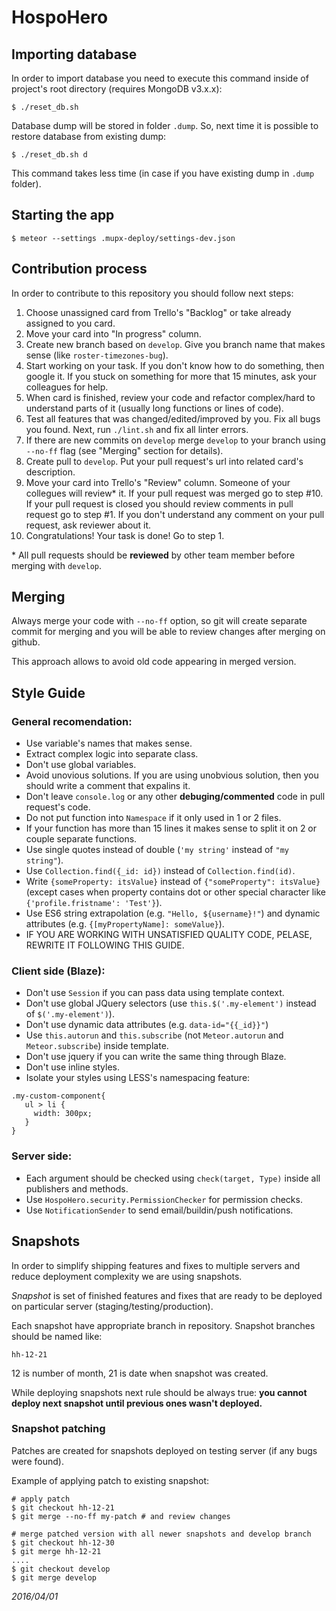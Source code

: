 # HospoHero

## Importing database

In order to import database you need to execute this command inside of project's root directory (requires MongoDB v3.x.x):

```
$ ./reset_db.sh
```

Database dump will be stored in folder `.dump`. So, next time it is possible to restore database from existing dump:

```
$ ./reset_db.sh d
```

This command takes less time (in case if you have existing dump in `.dump` folder).

## Starting the app

```
$ meteor --settings .mupx-deploy/settings-dev.json
```

## Contribution process

In order to contribute to this repository you should follow next steps:

1. Choose unassigned card from Trello's "Backlog" or take already assigned to you card.
2. Move your card into "In progress" column.
3. Create new branch based on `develop`. Give you branch name that makes sense (like `roster-timezones-bug`).
4. Start working on your task. If you don't know how to do something, then google it. If you stuck on something for more that 15 minutes, ask your colleagues for help. 
5. When card is finished, review your code and refactor complex/hard to understand parts of it (usually long functions or lines of code).
6. Test all features that was changed/edited/improved by you. Fix all bugs you found. Next, run `./lint.sh` and fix all linter errors.
7. If there are new commits on `develop` merge `develop` to your branch using `--no-ff` flag (see "Merging" section for details).
8. Create pull to `develop`. Put your pull request's url into related card's description.
9. Move your card into Trello's "Review" column. Someone of your collegues will review\* it. If your pull request was merged go to step #10. If your pull request is closed you should review comments in pull request go to step #1. If you don't understand any comment on your pull request, ask reviewer about it.
10. Congratulations! Your task is done! Go to step 1.

\* All pull requests should be __reviewed__ by other team member before merging with `develop`.


## Merging

Always merge your code with `--no-ff` option, so git will create separate commit for merging and you will be able to review changes after merging on github.

This approach allows to avoid old code appearing in merged version.


## Style Guide

### General recomendation: 

* Use variable's names that makes sense.
* Extract complex logic into separate class.
* Don't use global variables.
* Avoid unovious solutions. If you are using unobvious solution, then you should write a comment that expalins it.
* Don't leave `console.log` or any other __debuging/commented__ code in pull request's code.
* Do not put function into `Namespace` if it only used in 1 or 2 files.
* If your function has more than 15 lines it makes sense to split it on 2 or couple separate functions.
* Use single quotes instead of double (`'my string'` instead of `"my string"`).
* Use `Collection.find({_id: id})` instead of `Collection.find(id)`.
* Write `{someProperty: itsValue}` instead of `{"someProperty": itsValue}` (except cases when property contains dot or other special character like `{'profile.fristname': 'Test'}`).
* Use ES6 string extrapolation (e.g. `"Hello, ${username}!"`) and dynamic attributes (e.g. `{[myPropertyName]: someValue}`).
* IF YOU ARE WORKING WITH UNSATISFIED QUALITY CODE, PELASE, REWRITE IT FOLLOWING THIS GUIDE.

### Client side (Blaze):

* Don't use `Session` if you can pass data using template context.
* Don't use global JQuery selectors (use `this.$('.my-element')` instead of `$('.my-element')`).
* Don't use dynamic data attributes (e.g. `data-id="{{_id}}"`)
* Use `this.autorun` and `this.subscribe` (not `Meteor.autorun` and `Meteor.subscribe`) inside template.
* Don't use jquery if you can write the same thing through Blaze.
* Don't use inline styles.
* Isolate your styles using LESS's namespacing feature:

```
.my-custom-component{
   ul > li {
     width: 300px;
   }
}
```

### Server side:

* Each argument should be checked using `check(target, Type)` inside all publishers and methods.
* Use `HospoHero.security.PermissionChecker` for permission checks.
* Use `NotificationSender` to send email/buildin/push notifications.


## Snapshots

In order to simplify shipping features and fixes to multiple servers and reduce deployment complexity we are using snapshots.

*Snapshot* is set of finished features and fixes that are ready to be deployed on particular server (staging/testing/production).

Each snapshot have appropriate branch in repository. Snapshot branches should be named like:

```
hh-12-21
```

12 is number of month, 21 is date when snapshot was created.

While deploying snapshots next rule should be always true: __you cannot deploy next snapshot until previous ones wasn't deployed.__

### Snapshot patching

Patches are created for snapshots deployed on testing server (if any bugs were found).

Example of applying patch to existing snapshot:

```
# apply patch
$ git checkout hh-12-21
$ git merge --no-ff my-patch # and review changes

# merge patched version with all newer snapshots and develop branch
$ git checkout hh-12-30
$ git merge hh-12-21
....
$ git checkout develop
$ git merge develop
```

*2016/04/01*

